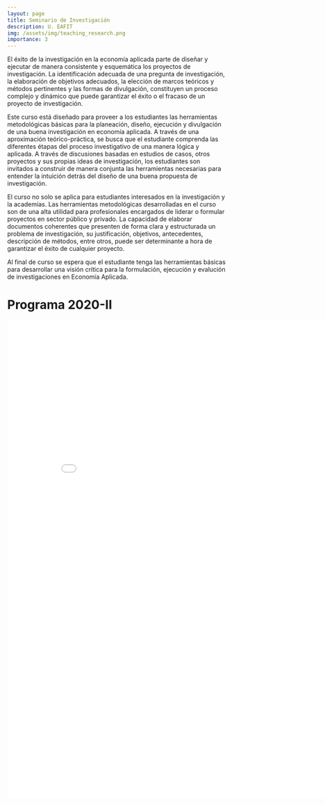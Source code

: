 ```yaml
---
layout: page
title: Seminario de Investigación
description: U. EAFIT
img: /assets/img/teaching_research.png
importance: 3
---
```


El éxito de la investigación en la economía aplicada parte de diseñar y ejecutar de manera consistente y esquemática los proyectos de investigación. La identificación adecuada de una pregunta de investigación, la elaboración de objetivos adecuados, la elección de marcos teóricos y métodos pertinentes y las formas de divulgación, constituyen un proceso complejo y dinámico que puede garantizar el éxito o el fracaso de un proyecto de investigación.

Este curso está diseñado para proveer a los estudiantes las herramientas metodológicas básicas para la planeación, diseño, ejecución y divulgación de una buena investigación en economía aplicada. A través de una aproximación teórico-práctica, se busca que el estudiante comprenda las diferentes étapas del proceso investigativo de una manera lógica y aplicada. A través de discusiones basadas en estudios de casos, otros proyectos y sus propias ideas de investigación, los estudiantes son invitados a construir de manera conjunta las herramientas necesarias para entender la intuición detrás del diseño de una buena propuesta de investigación.

El curso no solo se aplica para estudiantes interesados en la investigación y la academías. Las herramientas metodológicas desarrolladas en el curso son de una alta utilidad para profesionales encargados de liderar o formular proyectos en sector público y privado. La capacidad de elaborar documentos coherentes que presenten de forma clara y estructurada un problema de investigación, su justificación, objetivos,  antecedentes, descripción de métodos, entre otros, puede ser determinante a hora de garantizar el éxito de cualquier proyecto.

Al final de curso se espera que el estudiante tenga las herramientas básicas para desarrollar una visión crítica para la formulación, ejecución y evalución de investigaciones en Economía Aplicada.

# Programa 2020-II

<iframe id="fred" style="border:0px solid #666CCD" title="PDF in an i-Frame" src="{{ site.baseurl }}/assets/teaching/EC0744_Seminario_Investigacion.pdf" frameborder="0" scrolling="auto" height="1100" width="850" ></iframe>

